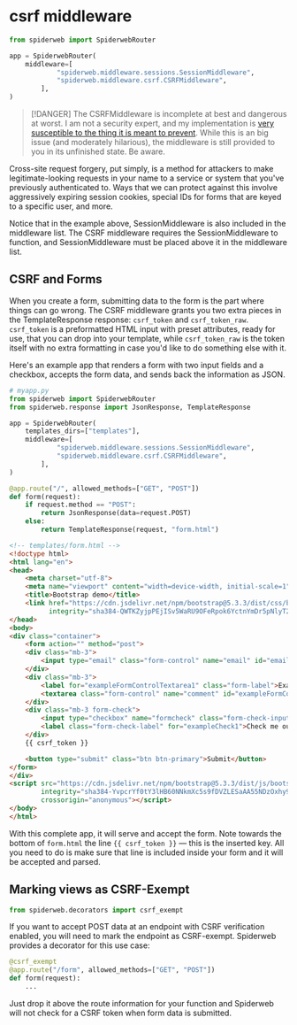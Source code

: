 # csrf middleware

```python
from spiderweb import SpiderwebRouter

app = SpiderwebRouter(
    middleware=[
            "spiderweb.middleware.sessions.SessionMiddleware",
            "spiderweb.middleware.csrf.CSRFMiddleware",
        ],
)
```

> [!DANGER]
> The CSRFMiddleware is incomplete at best and dangerous at worst. I am not a security expert, and my implementation is [very susceptible to the thing it is meant to prevent](https://en.wikipedia.org/wiki/Cross-site_request_forgery). While this is an big issue (and moderately hilarious), the middleware is still provided to you in its unfinished state. Be aware.

Cross-site request forgery, put simply, is a method for attackers to make legitimate-looking requests in your name to a service or system that you've previously authenticated to. Ways that we can protect against this involve aggressively expiring session cookies, special IDs for forms that are keyed to a specific user, and more.

Notice that in the example above, SessionMiddleware is also included in the middleware list. The CSRF middleware requires the SessionMiddleware to function, and SessionMiddleware must be placed above it in the middleware list.

## CSRF and Forms

When you create a form, submitting data to the form is the part where things can go wrong. The CSRF middleware grants you two extra pieces in the TemplateResponse response: `csrf_token` and `csrf_token_raw`. `csrf_token` is a preformatted HTML input with preset attributes, ready for use, that you can drop into your template, while `csrf_token_raw` is the token itself with no extra formatting in case you'd like to do something else with it.

Here's an example app that renders a form with two input fields and a checkbox, accepts the form data, and sends back the information as JSON.

```python
# myapp.py
from spiderweb import SpiderwebRouter
from spiderweb.response import JsonResponse, TemplateResponse

app = SpiderwebRouter(
    templates_dirs=["templates"],
    middleware=[
            "spiderweb.middleware.sessions.SessionMiddleware",
            "spiderweb.middleware.csrf.CSRFMiddleware",
        ],
)

@app.route("/", allowed_methods=["GET", "POST"])
def form(request):
    if request.method == "POST":
        return JsonResponse(data=request.POST)
    else:
        return TemplateResponse(request, "form.html")
```

```html
<!-- templates/form.html -->
<!doctype html>
<html lang="en">
<head>
    <meta charset="utf-8">
    <meta name="viewport" content="width=device-width, initial-scale=1">
    <title>Bootstrap demo</title>
    <link href="https://cdn.jsdelivr.net/npm/bootstrap@5.3.3/dist/css/bootstrap.min.css" rel="stylesheet"
          integrity="sha384-QWTKZyjpPEjISv5WaRU9OFeRpok6YctnYmDr5pNlyT2bRjXh0JMhjY6hW+ALEwIH" crossorigin="anonymous">
</head>
<body>
<div class="container">
    <form action="" method="post">
    <div class="mb-3">
        <input type="email" class="form-control" name="email" id="emailInput" placeholder="name@example.com">
    </div>
    <div class="mb-3">
        <label for="exampleFormControlTextarea1" class="form-label">Example textarea</label>
        <textarea class="form-control" name="comment" id="exampleFormControlTextarea1" rows="3"></textarea>
    </div>
    <div class="mb-3 form-check">
        <input type="checkbox" name="formcheck" class="form-check-input" id="exampleCheck1">
        <label class="form-check-label" for="exampleCheck1">Check me out</label>
    </div>
    {{ csrf_token }}

    <button type="submit" class="btn btn-primary">Submit</button>
</form>
</div>
<script src="https://cdn.jsdelivr.net/npm/bootstrap@5.3.3/dist/js/bootstrap.bundle.min.js"
        integrity="sha384-YvpcrYf0tY3lHB60NNkmXc5s9fDVZLESaAA55NDzOxhy9GkcIdslK1eN7N6jIeHz"
        crossorigin="anonymous"></script>
</body>
</html>
```

With this complete app, it will serve and accept the form. Note towards the bottom of `form.html` the line `{{ csrf_token }}` — this is the inserted key. All you need to do is make sure that line is included inside your form and it will be accepted and parsed. 

## Marking views as CSRF-Exempt

```python
from spiderweb.decorators import csrf_exempt
```

If you want to accept POST data at an endpoint with CSRF verification enabled, you will need to mark the endpoint as CSRF-exempt. Spiderweb provides a decorator for this use case:

```python
@csrf_exempt
@app.route("/form", allowed_methods=["GET", "POST"])
def form(request):
    ...
```

Just drop it above the route information for your function and Spiderweb will not check for a CSRF token when form data is submitted.
